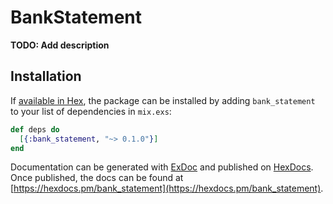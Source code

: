 # BankStatement

**TODO: Add description**

## Installation

If [available in Hex](https://hex.pm/docs/publish), the package can be installed
by adding `bank_statement` to your list of dependencies in `mix.exs`:

```elixir
def deps do
  [{:bank_statement, "~> 0.1.0"}]
end
```

Documentation can be generated with [ExDoc](https://github.com/elixir-lang/ex_doc)
and published on [HexDocs](https://hexdocs.pm). Once published, the docs can
be found at [https://hexdocs.pm/bank_statement](https://hexdocs.pm/bank_statement).

